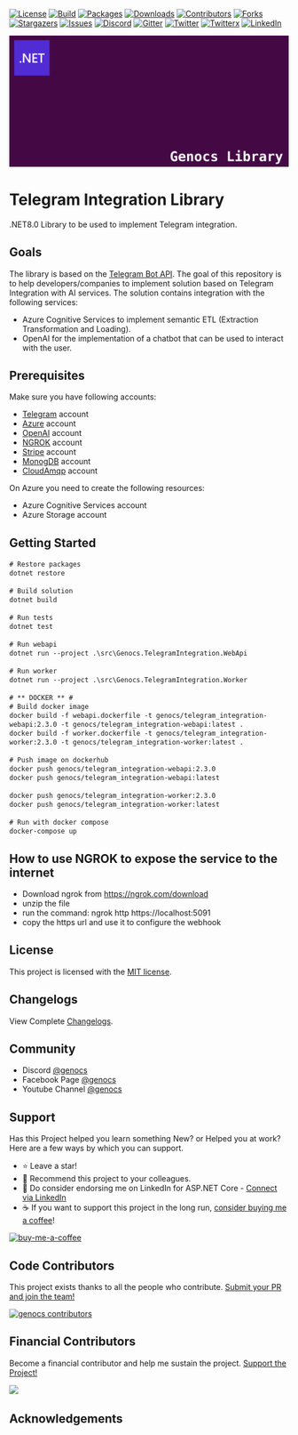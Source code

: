 <!-- PROJECT SHIELDS -->
[![License][license-shield]][license-url]
[![Build][build-shield]][build-url]
[![Packages][package-shield]][package-url]
[![Downloads][downloads-shield]][downloads-url]
[![Contributors][contributors-shield]][contributors-url]
[![Forks][forks-shield]][forks-url]
[![Stargazers][stars-shield]][stars-url]
[![Issues][issues-shield]][issues-url]
[![Discord][discord-shield]][discord-url]
[![Gitter][gitter-shield]][gitter-url]
[![Twitter][twitter-shield]][twitter-url]
[![Twitterx][twitterx-shield]][twitterx-url]
[![LinkedIn][linkedin-shield]][linkedin-url]

[license-shield]: https://img.shields.io/github/license/Genocs/telegram-integration?color=2da44e&style=flat-square
[license-url]: https://github.com/Genocs/telegram-integration/blob/main/LICENSE
[build-shield]: https://github.com/Genocs/telegram-integration/actions/workflows/build_and_test.yml/badge.svg?branch=main
[build-url]: https://github.com/Genocs/telegram-integration/actions/workflows/build_and_test.yml
[package-shield]: https://img.shields.io/badge/nuget-v.1.0.0-blue?&label=latests&logo=nuget
[package-url]: https://github.com/Genocs/telegram-integration/actions/workflows/build_and_test.yml
[downloads-shield]: https://img.shields.io/nuget/dt/Genocs.Telegram.Integration.svg?color=2da44e&label=downloads&logo=nuget
[downloads-url]: https://www.nuget.org/packages/Genocs.Telegram.Integration
[contributors-shield]: https://img.shields.io/github/contributors/Genocs/telegram-integration.svg?style=flat-square
[contributors-url]: https://github.com/Genocs/telegram-integration/graphs/contributors
[forks-shield]: https://img.shields.io/github/forks/Genocs/telegram-integration?style=flat-square
[forks-url]: https://github.com/Genocs/telegram-integration/network/members
[stars-shield]: https://img.shields.io/github/stars/Genocs/telegram-integration.svg?style=flat-square
[stars-url]: https://img.shields.io/github/stars/Genocs/telegram-integration?style=flat-square
[issues-shield]: https://img.shields.io/github/issues/Genocs/telegram-integration?style=flat-square
[issues-url]: https://github.com/Genocs/telegram-integration/issues
[discord-shield]: https://img.shields.io/discord/1106846706512953385?color=%237289da&label=Discord&logo=discord&logoColor=%237289da&style=flat-square
[discord-url]: https://discord.com/invite/fWwArnkV
[gitter-shield]: https://img.shields.io/badge/chat-on%20gitter-blue.svg
[gitter-url]: https://gitter.im/genocs/
[twitter-shield]: https://img.shields.io/twitter/follow/genocs?color=1DA1F2&label=Twitter&logo=Twitter&style=flat-square
[twitter-url]: https://twitter.com/genocs
[linkedin-shield]: https://img.shields.io/badge/-LinkedIn-black.svg?style=flat-square&logo=linkedin&colorB=555
[linkedin-url]: https://www.linkedin.com/in/giovanni-emanuele-nocco-b31a5169/
[twitterx-shield]: https://img.shields.io/twitter/url/https/twitter.com/genocs.svg?style=social
[twitterx-url]: https://twitter.com/genocs

<p align="center">
    <img src="./assets/genocs-library-logo.png" alt="icon">
</p>

# Telegram Integration Library 
.NET8.0 Library to be used to implement Telegram integration.

## Goals

The library is based on the [Telegram Bot API](https://core.telegram.org/bots/api).
The goal of this repository is to help developers/companies to implement solution based on Telegram Integration with AI services.
The solution contains integration with the following services:
 - Azure Cognitive Services to implement semantic ETL (Extraction Transformation and Loading).
 - OpenAI for the implementation of a chatbot that can be used to interact with the user.


## Prerequisites
Make sure you have following accounts:
- [Telegram](https://telegram.org/) account
- [Azure](https://azure.microsoft.com/) account
- [OpenAI](https://openai.com/) account
- [NGROK](https://ngrok.com/) account
- [Stripe](https://stripe.com/) account
- [MonogDB](https://www.mongodb.com/) account
- [CloudAmqp](https://www.cloudamqp.com/) account

On Azure you need to create the following resources:
- Azure Cognitive Services account
- Azure Storage account

## Getting Started

``` PS
# Restore packages
dotnet restore

# Build solution
dotnet build

# Run tests
dotnet test

# Run webapi
dotnet run --project .\src\Genocs.TelegramIntegration.WebApi

# Run worker
dotnet run --project .\src\Genocs.TelegramIntegration.Worker

# ** DOCKER ** #
# Build docker image
docker build -f webapi.dockerfile -t genocs/telegram_integration-webapi:2.3.0 -t genocs/telegram_integration-webapi:latest .
docker build -f worker.dockerfile -t genocs/telegram_integration-worker:2.3.0 -t genocs/telegram_integration-worker:latest .

# Push image on dockerhub
docker push genocs/telegram_integration-webapi:2.3.0
docker push genocs/telegram_integration-webapi:latest

docker push genocs/telegram_integration-worker:2.3.0
docker push genocs/telegram_integration-worker:latest

# Run with docker compose
docker-compose up
```


## How to use NGROK to expose the service to the internet

- Download ngrok from https://ngrok.com/download
- unzip the file
- run the command: ngrok http https://localhost:5091
- copy the https url and use it to configure the webhook

## License

This project is licensed with the [MIT license](LICENSE).

## Changelogs

View Complete [Changelogs](https://github.com/Genocs/microservice-template/blob/main/CHANGELOG.md).

## Community

- Discord [@genocs](https://discord.com/invite/fWwArnkV)
- Facebook Page [@genocs](https://facebook.com/Genocs)
- Youtube Channel [@genocs](https://youtube.com/c/genocs)


## Support

Has this Project helped you learn something New? or Helped you at work?
Here are a few ways by which you can support.

- ⭐ Leave a star!
- 🥇 Recommend this project to your colleagues.
- 🦸 Do consider endorsing me on LinkedIn for ASP.NET Core - [Connect via LinkedIn](https://www.linkedin.com/in/giovanni-emanuele-nocco-b31a5169/) 
- ☕ If you want to support this project in the long run, [consider buying me a coffee](https://www.buymeacoffee.com/genocs)!
  

[![buy-me-a-coffee](https://raw.githubusercontent.com/Genocs/blazor-template/main/assets/buy-me-a-coffee.png "buy-me-a-coffee")](https://www.buymeacoffee.com/genocs)

## Code Contributors

This project exists thanks to all the people who contribute. [Submit your PR and join the team!](CONTRIBUTING.md)

[![genocs contributors](https://contrib.rocks/image?repo=Genocs/blazor-template "genocs contributors")](https://github.com/genocs/blazor-template/graphs/contributors)

## Financial Contributors

Become a financial contributor and help me sustain the project. [Support the Project!](https://opencollective.com/genocs/contribute)

<a href="https://opencollective.com/genocs"><img src="https://opencollective.com/genocs/individuals.svg?width=890"></a>


## Acknowledgements
